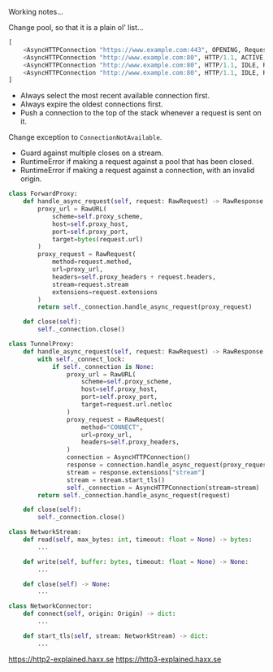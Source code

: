 Working notes...

Change pool, so that it is a plain ol' list...

```python
[
    <AsyncHTTPConnection "https://www.example.com:443", OPENING, Request Count: 1>
    <AsyncHTTPConnection "http://www.example.com:80", HTTP/1.1, ACTIVE, Request Count: 6>
    <AsyncHTTPConnection "http://www.example.com:80", HTTP/1.1, IDLE, Request Count: 1>
    <AsyncHTTPConnection "http://www.example.com:80", HTTP/1.1, IDLE, Request Count: 3>
]
```

* Always select the most recent available connection first.
* Always expire the oldest connections first.
* Push a connection to the top of the stack whenever a request is sent on it.

Change exception to `ConnectionNotAvailable`.

* Guard against multiple closes on a stream.
* RuntimeError if making a request against a pool that has been closed.
* RuntimeError if making a request against a connection, with an invalid origin.

```python
class ForwardProxy:
    def handle_async_request(self, request: RawRequest) -> RawResponse:
        proxy_url = RawURL(
            scheme=self.proxy_scheme,
            host=self.proxy_host,
            port=self.proxy_port,
            target=bytes(request.url)
        )
        proxy_request = RawRequest(
            method=request.method,
            url=proxy_url,
            headers=self.proxy_headers + request.headers,
            stream=request.stream
            extensions=request.extensions
        )
        return self._connection.handle_async_request(proxy_request)

    def close(self):
        self._connection.close()
```


```python
class TunnelProxy:
    def handle_async_request(self, request: RawRequest) -> RawResponse:
        with self._connect_lock:
            if self._connection is None:
                proxy_url = RawURL(
                    scheme=self.proxy_scheme,
                    host=self.proxy_host,
                    port=self.proxy_port,
                    target=request.url.netloc
                )
                proxy_request = RawRequest(
                    method="CONNECT",
                    url=proxy_url,
                    headers=self.proxy_headers,
                )
                connection = AsyncHTTPConnection()
                response = connection.handle_async_request(proxy_request)
                stream = response.extensions["stream"]
                stream = stream.start_tls()
                self._connection = AsyncHTTPConnection(stream=stream)
        return self._connection.handle_async_request(request)

    def close(self):
        self._connection.close()
```


```python
class NetworkStream:
    def read(self, max_bytes: int, timeout: float = None) -> bytes:
        ...

    def write(self, buffer: bytes, timeout: float = None) -> None:
        ...

    def close(self) -> None:
        ...
```


```python
class NetworkConnector:
    def connect(self, origin: Origin) -> dict:
        ...

    def start_tls(self, stream: NetworkStream) -> dict:
        ...
```

https://http2-explained.haxx.se
https://http3-explained.haxx.se
